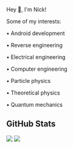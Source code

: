 Hey 👋, I'm Nick!

Some of my interests:

• Android development

• Reverse engineering

• Electrical engineering

• Computer engineering

• Particle physics

• Theoretical physics

• Quantum mechanics

## GitHub Stats
<img src="https://github-readme-stats.vercel.app/api/top-langs/?username=zt64&show_icons=true&hide_border=true&theme=dark"/>
<img src="https://github-readme-stats.vercel.app/api?username=zt64&show_icons=true&hide_border=true&theme=dark"/>
